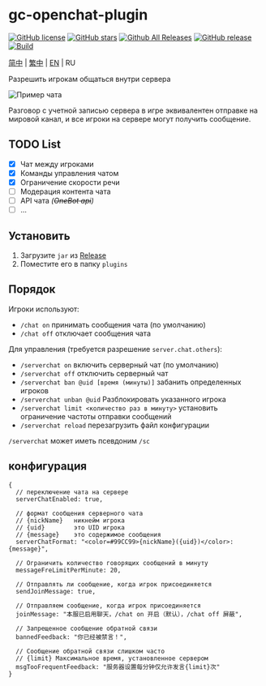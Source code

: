 # gc-openchat-plugin

[![GitHub license](https://img.shields.io/github/license/jie65535/gc-openchat-plugin)](https://github.com/jie65535/gc-openchat-plugin/blob/main/LICENSE)
[![GitHub stars](https://img.shields.io/github/stars/jie65535/gc-openchat-plugin)](https://github.com/jie65535/gc-openchat-plugin/stargazers)
[![Github All Releases](https://img.shields.io/github/downloads/jie65535/gc-openchat-plugin/total.svg)](https://github.com/jie65535/gc-openchat-plugin/releases)
[![GitHub release](https://img.shields.io/github/v/release/jie65535/gc-openchat-plugin)](https://github.com/jie65535/gc-openchat-plugin/releases/latest)
[![Build](https://github.com/jie65535/gc-openchat-plugin/actions/workflows/build.yml/badge.svg)](https://github.com/jie65535/gc-openchat-plugin/actions/workflows/build.yml)

[简中](README.md) | [繁中](README-zh-TW.md) | [EN](README-en-US.md) | RU

Разрешить игрокам общаться внутри сервера

![Пример чата](doc/Chat.png)

Разговор с учетной записью сервера в игре эквивалентен отправке на мировой канал, и все игроки на сервере могут получить сообщение.

## TODO List
- [x] Чат между игроками
- [x] Команды управления чатом
- [x] Ограничение скорости речи
- [ ] Модерация контента чата
- [ ] API чата _(~~OneBot api~~)_
- [ ] ...

## Установить

1. Загрузите `jar` из [Release](https://github.com/jie65535/gc-openchat-plugin/releases)
2. Поместите его в папку `plugins`

## Порядок
Игроки используют:
- `/chat on` принимать сообщения чата (по умолчанию)
- `/chat off` отключает сообщения чата

Для управления (требуется разрешение `server.chat.others`):
- `/serverchat on` включить серверный чат (по умолчанию)
- `/serverchat off` отключить серверный чат
- `/serverchat ban @uid [время (минуты)]` забанить определенных игроков
- `/serverchat unban @uid` Разблокировать указанного игрока
- `/serverchat limit <количество раз в минуту>` установить ограничение частоты отправки сообщений
- `/serverchat reload` перезагрузить файл конфигурации

`/serverchat` может иметь псевдоним `/sc`


## конфигурация
```json5
{
  // переключение чата на сервере
  serverChatEnabled: true,
  
  // формат сообщения серверного чата
  // {nickName}   никнейм игрока
  // {uid}        это UID игрока
  // {message}    это содержимое сообщения
  serverChatFormat: "<color=#99CC99>{nickName}({uid})</color>: {message}",
  
  // Ограничить количество говорящих сообщений в минуту
  messageFreLimitPerMinute: 20,
  
  // Отправлять ли сообщение, когда игрок присоединяется
  sendJoinMessage: true,
  
  // Отправляем сообщение, когда игрок присоединяется
  joinMessage: "本服已启用聊天，/chat on 开启（默认），/chat off 屏蔽",

  // Запрещенное сообщение обратной связи
  bannedFeedback: "你已经被禁言！",

  // Сообщение обратной связи слишком часто
  // {limit} Максимальное время, установленное сервером
  msgTooFrequentFeedback: "服务器设置每分钟仅允许发言{limit}次"
}
```

